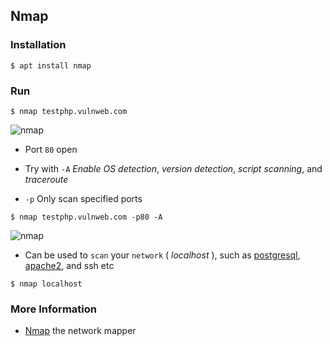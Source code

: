 ## Nmap

### Installation
```
$ apt install nmap
```

### Run
```
$ nmap testphp.vulnweb.com
```

![nmap](https://i.ibb.co/5B8XGYJ/nmap.jpg)

* Port `80` open

* Try with `-A` _Enable OS detection_, _version detection_, _script scanning_, and _traceroute_

* `-p` Only scan specified ports

```
$ nmap testphp.vulnweb.com -p80 -A
```

![nmap](https://i.ibb.co/dGfKLSr/nmap.jpg)

* Can be used to `scan` your `network` ( _localhost_ ), such as [postgresql](../postgresql), [apache2](../apache2), and ssh etc

```
$ nmap localhost
```

### More Information

* [Nmap](https://nmap.org/book/man.html) the network mapper
